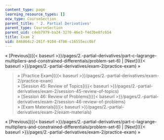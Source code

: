 ```yaml
---
content_type: page
learning_resource_types: []
ocw_type: CourseSection
parent_title: ' 2. Partial Derivatives'
parent_type: CourseSection
parent_uid: c4eb7979-ba24-3270-46e3-f4d3be8fc654
title: Exam 2
uid: 846864c2-281f-9104-4786-c16555ecc0bf
---
```


« [Previous]({{< baseurl >}}/pages/2.-partial-derivatives/part-c-lagrange-multipliers-and-constrained-differentials/problem-set-6) | [Next]({{< baseurl >}}/pages/2.-partial-derivatives/exam-2/practice-exam) »

> » [Practice Exam]({{< baseurl >}}/pages/2.-partial-derivatives/exam-2/practice-exam)  
> » [Session 45: Review of Topics]({{< baseurl >}}/pages/2.-partial-derivatives/exam-2/session-45-review-of-topics)  
> » [Session 46: Review of Problems]({{< baseurl >}}/pages/2.-partial-derivatives/exam-2/session-46-review-of-problems)  
> » [Exam Materials]({{< baseurl >}}/pages/2.-partial-derivatives/exam-2/exam-materials)

« [Previous]({{< baseurl >}}/pages/2.-partial-derivatives/part-c-lagrange-multipliers-and-constrained-differentials/problem-set-6) | [Next]({{< baseurl >}}/pages/2.-partial-derivatives/exam-2/practice-exam) »